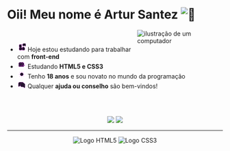 # Oii! Meu nome é Artur Santez <img src="https://fonts.gstatic.com/s/e/notoemoji/latest/1f44b/512.gif" alt="👋" width="32" height="32">

<div>
   <img src="https://raw.githubusercontent.com/MicaelliMedeiros/micaellimedeiros/master/image/computer-illustration.png" alt="ilustração de um computador" width="200px" align="right">
</div>

<br>

- <img src="gifs/Integration.gif" alt="Integration" width="20" height="20">  Hoje estou estudando para trabalhar com **front-end** 
- <img src="gifs/Research.gif" alt="Research" width="20" height="20"> Estudando **HTML5 e CSS3**
- <img src="gifs/Sun.gif" alt="Sun" width="20" height="20"> Tenho **18 anos** e sou novato no mundo da programação
- <img src="gifs/chat.gif" alt="Chat" width="20" height="20"> Qualquer **ajuda ou conselho** são bem-vindos!

<br><br> 

<div align="center">
    <img height="150em" src="https://github-readme-stats.vercel.app/api?username=ArturSantez&show_icons=true&theme=omni&hide=prs,stars&locale=pt-br&count_private=true"/>
    <img  height="150em" src="https://github-readme-stats.vercel.app/api/top-langs/?username=ArturSantez&theme=omni&locale=pt-br&count_private=true"/>
</div>

---

<div align="center">
    <img src="https://cdn.jsdelivr.net/gh/devicons/devicon@latest/icons/html5/html5-plain-wordmark.svg" alt="Logo HTML5" width="80"/>
    <img src="https://cdn.jsdelivr.net/gh/devicons/devicon@latest/icons/css3/css3-plain-wordmark.svg" alt="Logo CSS3" width="80"/>
</div>  
